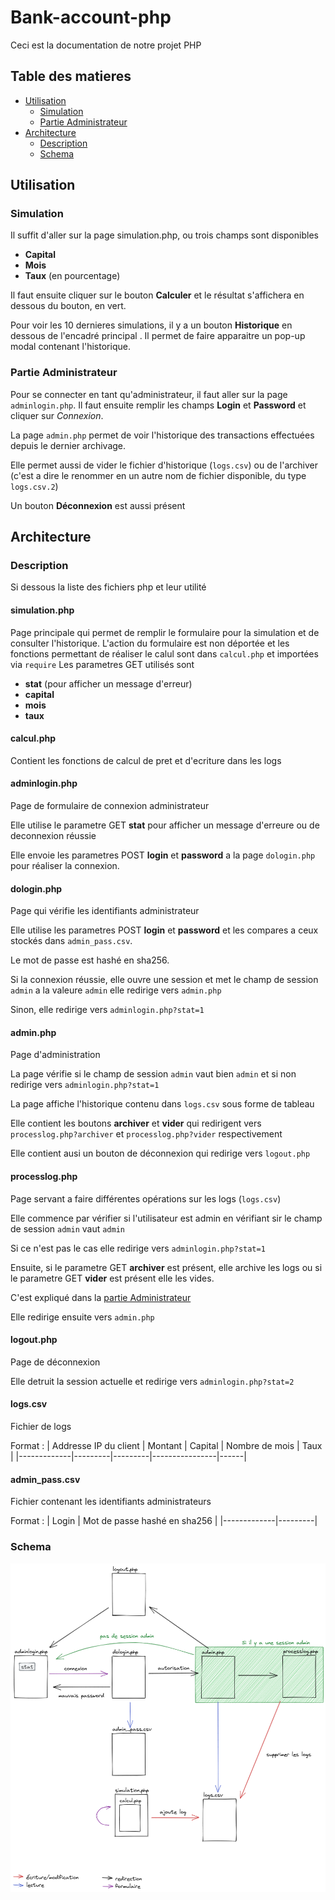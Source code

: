 # Bank-account-php
Ceci est la documentation de notre projet PHP
## Table des matieres 

- [Utilisation](#Utilisation)
  - [Simulation](#Simulation)
  - [Partie Administrateur](#Partie-Administrateur)
- [Architecture](#Architecture)
  - [Description](#Description)
  - [Schema](#Schema)

## Utilisation

### Simulation

Il suffit d'aller sur la page simulation.php, ou trois champs sont disponibles
 - **Capital**
 - **Mois**
 - **Taux** (en pourcentage)
 
Il faut ensuite cliquer sur le bouton **Calculer** et le résultat s'affichera en dessous du bouton, en vert.

Pour voir les 10 dernieres simulations, il y a un bouton **Historique** en dessous de l'encadré principal .
Il permet de faire apparaitre un pop-up modal contenant l'historique.

### Partie Administrateur

Pour se connecter en tant qu'administrateur, il faut aller sur la page `adminlogin.php`.
Il faut ensuite remplir les champs **Login** et **Password** et cliquer sur *Connexion*.

La page `admin.php` permet de voir l'historique des transactions effectuées depuis le dernier archivage.

Elle permet aussi de vider le fichier d'historique (`logs.csv`) 
ou de l'archiver (c'est a dire le renommer en un autre nom de fichier disponible, du type `logs.csv.2`)

Un bouton **Déconnexion** est aussi présent
## Architecture

### Description
Si dessous la liste des fichiers php et leur utilité
#### simulation.php
Page principale qui permet de remplir le formulaire pour la simulation et de consulter l'historique.
L'action du formulaire est non déportée et les fonctions permettant de réaliser le calul sont dans `calcul.php` et importées via `require`
Les parametres GET utilisés sont
- **stat** (pour afficher un message d'erreur)
- **capital**
- **mois**
- **taux**
#### calcul.php

Contient les fonctions de calcul de pret et d'ecriture dans les logs

#### adminlogin.php
Page de formulaire de connexion administrateur

Elle utilise le parametre GET **stat** pour afficher un message d'erreure ou de deconnexion réussie

Elle envoie les parametres POST **login** et **password** a la page `dologin.php` pour réaliser la connexion.

#### dologin.php
Page qui vérifie les identifiants administrateur

Elle utilise les parametres POST **login** et **password** et les compares a ceux stockés dans `admin_pass.csv`.

Le mot de passe est hashé en sha256.

Si la connexion réussie, elle ouvre une session et met le champ de session `admin` a la valeure `admin` elle redirige vers `admin.php` 

Sinon, elle redirige vers `adminlogin.php?stat=1`

#### admin.php

Page d'administration

La page vérifie si le champ de session `admin` vaut bien `admin` et si non redirige vers `adminlogin.php?stat=1`

La page affiche l'historique contenu dans `logs.csv` sous forme de tableau

Elle contient les boutons **archiver** et **vider** qui redirigent vers `processlog.php?archiver` et `processlog.php?vider` respectivement

Elle contient ausi un bouton de déconnexion qui redirige vers `logout.php`
#### processlog.php
Page servant a faire différentes opérations sur les logs (`logs.csv`)

Elle commence par vérifier si l'utilisateur est admin en vérifiant sir le champ de session `admin` vaut `admin`

Si ce n'est pas le cas elle redirige vers `adminlogin.php?stat=1`

Ensuite, si le parametre GET **archiver** est présent, elle archive les logs ou si le parametre GET **vider** est présent elle les vides.

C'est expliqué dans la [partie Administrateur](#Partie-Administrateur)

Elle redirige ensuite vers `admin.php`

#### logout.php
Page de déconnexion

Elle detruit la session actuelle et redirige vers `adminlogin.php?stat=2`

#### logs.csv
Fichier de logs

Format :
| Addresse IP du client | Montant | Capital | Nombre de mois | Taux |
|-------------|---------|---------|----------------|------|

#### admin_pass.csv
Fichier contenant les identifiants administrateurs

Format :
| Login | Mot de passe hashé en sha256  |
|-------------|---------|

### Schema
![](architecture.png)

